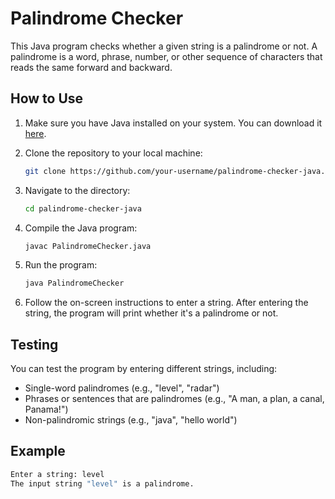 # Palindrome Checker

This Java program checks whether a given string is a palindrome or not. A palindrome is a word, phrase, number, or other sequence of characters that reads the same forward and backward.

## How to Use

1. Make sure you have Java installed on your system. You can download it [here](https://www.java.com/en/download/).

2. Clone the repository to your local machine:

    ```bash
    git clone https://github.com/your-username/palindrome-checker-java.git
    ```

3. Navigate to the directory:

    ```bash
    cd palindrome-checker-java
    ```

4. Compile the Java program:

    ```bash
    javac PalindromeChecker.java
    ```

5. Run the program:

    ```bash
    java PalindromeChecker
    ```

6. Follow the on-screen instructions to enter a string. After entering the string, the program will print whether it's a palindrome or not.

## Testing

You can test the program by entering different strings, including:

- Single-word palindromes (e.g., "level", "radar")
- Phrases or sentences that are palindromes (e.g., "A man, a plan, a canal, Panama!")
- Non-palindromic strings (e.g., "java", "hello world")

## Example

```bash
Enter a string: level
The input string "level" is a palindrome.

